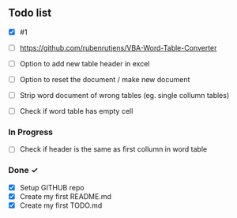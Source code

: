 ## Todo list

- [x] #1
- [ ] https://github.com/rubenrutjens/VBA-Word-Table-Converter
- [ ] Option to add new table header in excel
- [ ] Option to reset the document / make new document
- [ ] Strip word document of wrong tables (eg. single collumn tables)
- [ ] Check if word table has empty cell


### In Progress

- [ ] Check if header is the same as first collumn in word table

### Done ✓

- [x] Setup GITHUB repo
- [x] Create my first README.md  
- [x] Create my first TODO.md  
